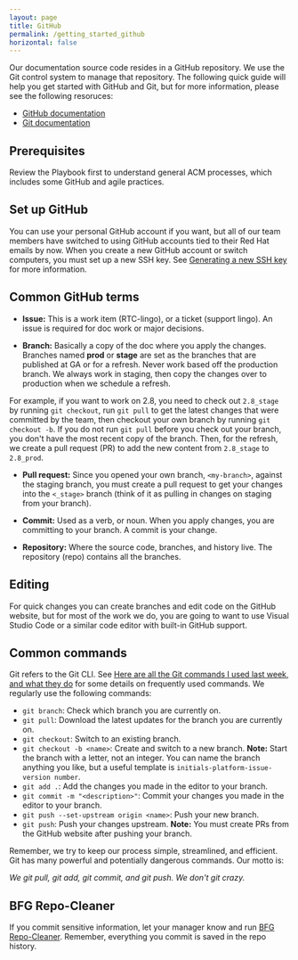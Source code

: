 ```yaml
---
layout: page
title: GitHub
permalink: /getting_started_github
horizontal: false
---
```


Our documentation source code resides in a GitHub repository. We use the Git control system to manage that repository. The following quick guide will help you get started with GitHub and Git, but for more information, please see the following resoruces:

- [GitHub documentation](https://docs.github.com/)
- [Git documentation](https://git-scm.com/doc)

## Prerequisites

Review the Playbook first to understand general ACM processes, which includes some GitHub and agile practices.

## Set up GitHub

You can use your personal GitHub account if you want, but all of our team members have switched to using GitHub accounts tied to their Red Hat emails by now. When you create a new GitHub account or switch computers, you must set up a new SSH key. See [Generating a new SSH key](https://docs.github.com/en/authentication/connecting-to-github-with-ssh/generating-a-new-ssh-key-and-adding-it-to-the-ssh-agent) for more information.

## Common GitHub terms

- **Issue:** This is a work item (RTC-lingo), or a ticket (support lingo). An issue is required for doc work or major decisions.

- **Branch:** Basically a copy of the doc where you apply the changes. Branches named **prod** or **stage** are set as the branches that are published at GA or for a refresh. Never work based off the production branch. We always work in staging, then copy the changes over to production when we schedule a refresh.

For example, if you want to work on 2.8, you need to check out `2.8_stage` by running `git checkout`, run `git pull` to get the latest changes that were committed by the team, then checkout your own branch by running `git checkout -b`. If you do not run `git pull` before you check out your branch, you don't have the most recent copy of the branch. Then, for the refresh, we create a pull request (PR) to add the new content from `2.8_stage` to `2.8_prod`.
  
- **Pull request:** Since you opened your own branch, `<my-branch>`, against the staging branch, you must create a pull request to get your changes into the `<_stage>` branch (think of it as pulling in changes on staging from your branch).
  
- **Commit:** Used as a verb, or noun. When you apply changes, you are committing to your branch. A commit is your change.
  
- **Repository:** Where the source code, branches, and history live. The repository (repo) contains all the branches.

## Editing
   
For quick changes you can create branches and edit code on the GitHub website, but for most of the work we do, you are going to want to use Visual Studio Code or a similar code editor with built-in GitHub support.

## Common commands

Git refers to the Git CLI. See [Here are all the Git commands I used last week, and what they do](https://www.freecodecamp.org/news/git-cheat-sheet-and-best-practices-c6ce5321f52/) for some details on frequently used commands. We regularly use the following commands:

- `git branch`: Check which branch you are currently on. 
- `git pull`: Download the latest updates for the branch you are currently on.
- `git checkout`: Switch to an existing branch.
- `git checkout -b <name>`: Create and switch to a new branch.
   **Note:** Start the branch with a letter, not an integer. You can name the branch anything you like, but a useful template is `initials-platform-issue-version number`.
- `git add .`: Add the changes you made in the editor to your branch. 
- `git commit -m "<description>"`: Commit your changes you made in the editor to your branch. 
- `git push --set-upstream origin <name>`: Push your new branch.
- `git push`: Push your changes upstream.
   **Note:** You must create PRs from the GitHub website after pushing your branch.

Remember, we try to keep our process simple, streamlined, and efficient. Git has many powerful and potentially dangerous commands. Our motto is:

_We git pull, git add, git commit, and git push. We don't git crazy._

## BFG Repo-Cleaner

If you commit sensitive information, let your manager know and run [BFG Repo-Cleaner](https://rtyley.github.io/bfg-repo-cleaner/). Remember, everything you commit is saved in the repo history.
